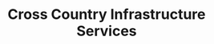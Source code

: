 ---
title: "Cross Country Infrastructure Services"
url: /oak-ridge/cross-country-infrastructure-services/
shop: Allgemein
---